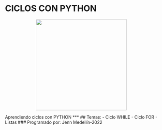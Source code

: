 # CICLOS CON PYTHON
<p align="center">
  <img src="https://miro.medium.com/max/896/1*lrS6GCK1qBVqLZtU5nZHBg.png" width="300" height="300">
</p>
Aprendiendo ciclos con PYTHON
***
## Temas: 
- Ciclo WHILE
- Ciclo FOR
- Listas
### Programado por: Jenn
Medellín-2022
